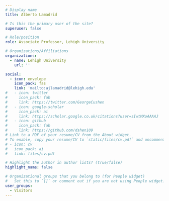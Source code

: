 ```yaml
---
# Display name
title: Alberto Lamadrid

# Is this the primary user of the site?
superuser: false

# Role/position
role: Associate Professor, Lehigh University

# Organizations/Affiliations
organizations:
  - name: Lehigh University
    url: ''

social:
  - icon: envelope
    icon_pack: fas
    link: 'mailto:ajlamadrid@lehigh.edu'
#   - icon: twitter
#     icon_pack: fab
#     link: https://twitter.com/GeorgeCushen
#   - icon: google-scholar
#     icon_pack: ai
#     link: https://scholar.google.co.uk/citations?user=sIwtMXoAAAAJ
#   - icon: github
#     icon_pack: fab
#     link: https://github.com/dshen109
# Link to a PDF of your resume/CV from the About widget.
# To enable, copy your resume/CV to `static/files/cv.pdf` and uncomment the lines below.
# - icon: cv
#   icon_pack: ai
#   link: files/cv.pdf

# Highlight the author in author lists? (true/false)
highlight_name: false

# Organizational groups that you belong to (for People widget)
#   Set this to `[]` or comment out if you are not using People widget.
user_groups:
  - Visitors
---
```

